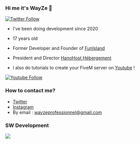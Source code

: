 ### Hi me it's WayZe 👋

[![Twitter Follow](https://img.shields.io/twitter/follow/WayZeTV?color=1DA1F2&logo=twitter&style=for-the-badge)](https://twitter.com/WayZeTV)
- I've been doing development since 2020
- 17 years old
- Former Developer and Founder of [FunIsland](https://twitter.com/FunIslandRP)
- President and Director [HanoHost Hébergement](https://hanohost.fr)

- I also do tutorials to create your FiveM server on [Youtube](https://www.youtube.com/channel/UCwrVESX4HcDwRnXZagsGV1Q) !

[![Youtube Follow](https://img.shields.io/youtube/channel/subscribers/UCwrVESX4HcDwRnXZagsGV1Q?label=s%27abonner&style=for-the-badge)](https://www.youtube.com/channel/UCwrVESX4HcDwRnXZagsGV1Q/subscribe)

### How to contact me?

- [Twitter](https://twitter.com/WayZeTV)
- [Instagram](https://instagram.com/wayze_tv)
- By email : wayzeprofessionnel@gmail.com

### SW Development
<a href="https://discord.gg/Wc4ujJNcpQ"><img src="https://discord.com/api/guilds/723245101282885742/widget.png?style=banner1"></a>
